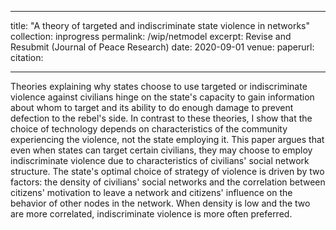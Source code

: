 
---
title: "A theory of targeted and indiscriminate state violence in networks"
collection: inprogress
permalink: /wip/netmodel
excerpt: Revise and Resubmit (Journal of Peace Research)
date: 2020-09-01
venue: 
paperurl: 
citation: 

---
Theories explaining why states choose to use targeted or indiscriminate
violence against civilians hinge on the state's capacity to gain
information about whom to target and its ability to do enough damage to
prevent defection to the rebel's side. In contrast to these theories, I
show that the choice of technology depends on characteristics of the
community experiencing the violence, not the state employing it. This
paper argues that even when states can target certain civilians, they
may choose to employ indiscriminate violence due to characteristics of
civilians' social network structure. The state's optimal choice of strategy
of violence is driven by two factors: the density of civilians' social
networks and the correlation between citizens' motivation to leave a
network and citizens' influence on the behavior of other nodes in the
network. When density is low and the two are more correlated,
indiscriminate violence is more often preferred. 
